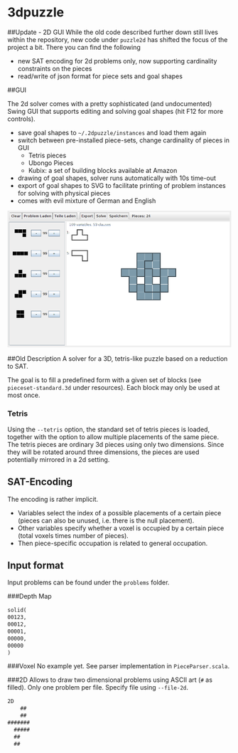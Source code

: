3dpuzzle
========

##Update - 2D GUI
While the old code described further down still lives within the repository, new code under `puzzle2d` has shifted the focus of the project a bit. There you can find the following

- new SAT encoding for 2d problems only, now supporting cardinality constraints on the pieces
- read/write of json format for piece sets and goal shapes
 
##GUI

The 2d solver comes with a pretty sophisticated (and undocumented) Swing GUI that supports editing and solving goal shapes (hit F12 for more controls).

- save goal shapes to `~/.2dpuzzle/instances` and load them again
- switch between pre-installed piece-sets, change cardinality of pieces in GUI
    - Tetris pieces
    - Ubongo Pieces
    - Kubix: a set of building blocks available at Amazon
- drawing of goal shapes, solver runs automatically with 10s time-out
- export of goal shapes to SVG to facilitate printing of problem instances for solving with physical pieces
- comes with evil mixture of German and English

![screenshot](/screenshot.png?raw=true "Screenshot")


##Old Description
A solver for a 3D, tetris-like puzzle based on a reduction to SAT.

The goal is to fill a predefined form with a given set of blocks (see `pieceset-standard.3d` under resources). 
Each block may only be used at most once.

### Tetris
Using the `--tetris` option, the standard set of tetris pieces is loaded, together with the option to allow multiple placements
of the same piece. The tetris pieces are ordinary 3d pieces using only two dimensions. Since they will be rotated around
three dimensions, the pieces are used potentially mirrored in a 2d setting.


SAT-Encoding
--------
The encoding is rather implicit.
 - Variables select the index of a possible placements of a certain piece (pieces can also be unused, i.e. there is the null placement).
 - Other variables specify whether a voxel is occupied by a certain piece (total voxels times number of pieces).
 - Then piece-specific occupation is related to general occupation.

Input format
------------
Input problems can be found under the `problems` folder. 

###Depth Map

    solid(
    00123,
    00012,
    00001,
    00000,
    00000
    )

###Voxel
No example yet. See parser implementation in `PieceParser.scala`.

###2D
Allows to draw two dimensional problems using ASCII art (`#` as filled). Only one problem per file. Specify file using
`--file-2d`.

    2D
        ##
        ##
    #######
      #####
      ##
      ##


